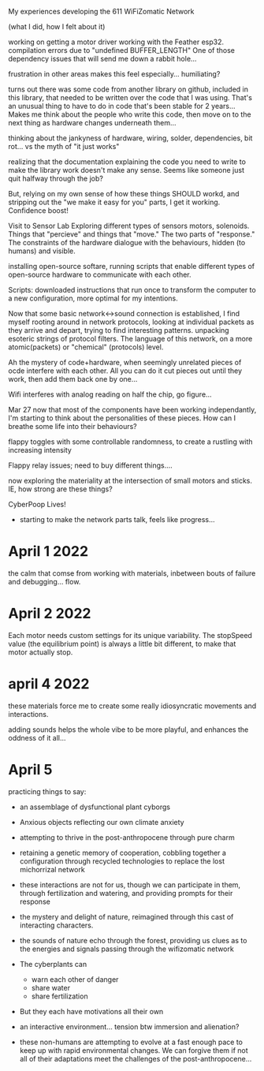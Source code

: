 My experiences developing the 611 WiFiZomatic Network

(what I did, how I felt about it)

working on getting a motor driver working with the Feather esp32.
compilation errors due to "undefined BUFFER_LENGTH"
One of those dependency issues that will send me down a rabbit hole…

frustration in other areas makes this feel especially… humiliating?

turns out there was some code from another library on github, included in this library, that needed to be written over the code that I was using. That's an unusual thing to have to do in code that's been stable for 2 years…
Makes me think about the people who write this code, then move on to the next thing as hardware changes underneath them…

thinking about the jankyness of hardware, wiring, solder, dependencies, bit rot… vs the myth of "it just works"

realizing that the documentation explaining the code you need to write to make the library work doesn't make any sense. Seems like someone just quit halfway through the job? 

But, relying on my own sense of how these things SHOULD workd, and stripping out the "we make it easy for you" parts, I get it working. Confidence boost!



Visit to Sensor Lab
Exploring different types of sensors motors, solenoids. Things that "percieve" and things that "move." The two parts of "response." The constraints of the hardware dialogue with the behaviours, hidden (to humans) and visible. 

installing open-source softare, running scripts that enable different types of open-source hardware to communicate with each other.

Scripts: downloaded instructions that run once to transform the computer to a new configuration, more optimal for my intentions.

Now that some basic network<->sound connection is established, I find myself rooting around in network protocols, looking at individual packets as they arrive and depart, trying to find interesting patterns. unpacking esoteric strings of protocol filters. The language of this network, on a more atomic(packets) or "chemical" (protocols) level.


Ah the mystery of code+hardware, when seemingly unrelated pieces of ocde interfere with each other. All you can do it cut pieces out until they work, then add them back one by one…

Wifi interferes with analog reading on half the chip, go figure…


Mar 27
now that most of the components have been working independantly, I'm starting to think about the personalities of these pieces. How can I breathe some life into their behaviours?

flappy toggles with some controllable randomness, to create a rustling with increasing intensity


Flappy relay issues; need to buy different things.…

now exploring the materiality at the intersection of small motors and sticks. IE, how strong are these things?


CyberPoop Lives!
- starting to make the network parts talk, feels like progress…

# April 1 2022

the calm that comse from working with materials, inbetween bouts of failure and debugging…
flow.


# April 2 2022
Each motor needs custom settings for its unique variability. The stopSpeed value (the equilibrium point) is always a little bit different, to make that motor actually stop.


# april 4 2022
these materials force me to create some really idiosyncratic movements and interactions.

adding sounds helps the whole vibe to be more playful, and enhances the oddness of it all...


# April 5

practicing things to say:
- an assemblage of dysfunctional plant cyborgs
- Anxious objects reflecting our own climate anxiety
- attempting to thrive in the post-anthropocene through pure charm
- retaining a genetic memory of cooperation, cobbling together a configuration through recycled technologies to replace the lost michorrizal network

- these interactions are not for us, though we can participate in them, through fertilization and watering, and providing prompts for their response
- the mystery and delight of nature, reimagined through this cast of interacting characters.

- the sounds of nature echo through the forest, providing us clues as to the energies and signals passing through the wifizomatic network

- The cyberplants can
    - warn each other of danger
    - share water
    - share fertilization
- But they each have motivations all their own

- an interactive environment… tension btw immersion and alienation? 

- these non-humans are attempting to evolve at a fast enough pace to keep up with rapid environmental changes. We can forgive them if not all of their adaptations meet the challenges of the post-anthropocene...

